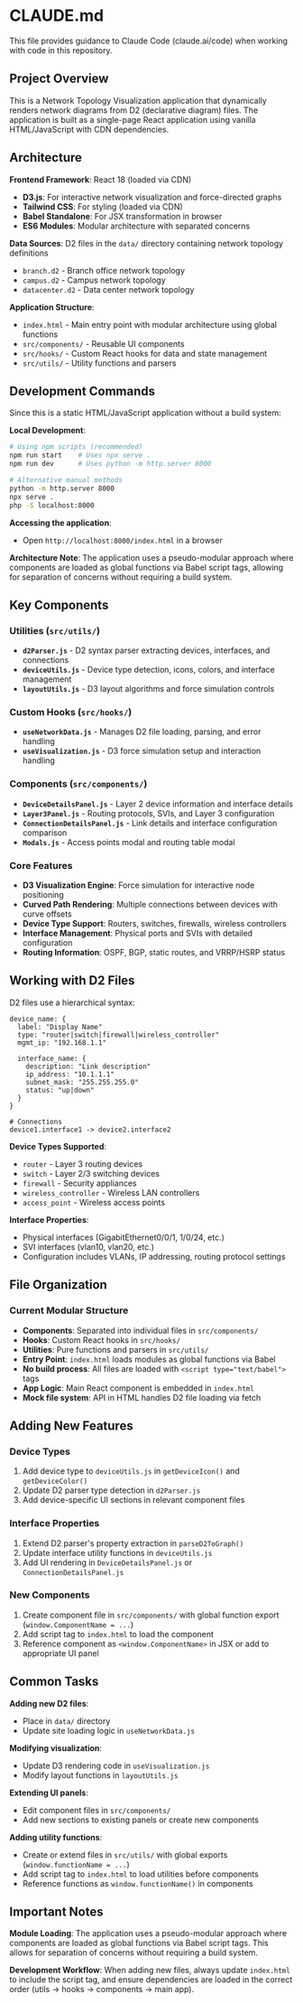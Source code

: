 # CLAUDE.md

This file provides guidance to Claude Code (claude.ai/code) when working with code in this repository.

## Project Overview

This is a Network Topology Visualization application that dynamically renders network diagrams from D2 (declarative diagram) files. The application is built as a single-page React application using vanilla HTML/JavaScript with CDN dependencies.

## Architecture

**Frontend Framework**: React 18 (loaded via CDN)
- **D3.js**: For interactive network visualization and force-directed graphs
- **Tailwind CSS**: For styling (loaded via CDN)
- **Babel Standalone**: For JSX transformation in browser
- **ES6 Modules**: Modular architecture with separated concerns

**Data Sources**: D2 files in the `data/` directory containing network topology definitions
- `branch.d2` - Branch office network topology
- `campus.d2` - Campus network topology  
- `datacenter.d2` - Data center network topology

**Application Structure**:
- `index.html` - Main entry point with modular architecture using global functions
- `src/components/` - Reusable UI components
- `src/hooks/` - Custom React hooks for data and state management
- `src/utils/` - Utility functions and parsers

## Development Commands

Since this is a static HTML/JavaScript application without a build system:

**Local Development**:
```bash
# Using npm scripts (recommended)
npm run start    # Uses npx serve .
npm run dev      # Uses python -m http.server 8000

# Alternative manual methods
python -m http.server 8000
npx serve .
php -S localhost:8000
```

**Accessing the application**: 
- Open `http://localhost:8000/index.html` in a browser

**Architecture Note**: The application uses a pseudo-modular approach where components are loaded as global functions via Babel script tags, allowing for separation of concerns without requiring a build system.

## Key Components

### Utilities (`src/utils/`)
- **`d2Parser.js`** - D2 syntax parser extracting devices, interfaces, and connections
- **`deviceUtils.js`** - Device type detection, icons, colors, and interface management
- **`layoutUtils.js`** - D3 layout algorithms and force simulation controls

### Custom Hooks (`src/hooks/`)
- **`useNetworkData.js`** - Manages D2 file loading, parsing, and error handling
- **`useVisualization.js`** - D3 force simulation setup and interaction handling

### Components (`src/components/`)
- **`DeviceDetailsPanel.js`** - Layer 2 device information and interface details
- **`Layer3Panel.js`** - Routing protocols, SVIs, and Layer 3 configuration
- **`ConnectionDetailsPanel.js`** - Link details and interface configuration comparison
- **`Modals.js`** - Access points modal and routing table modal

### Core Features
- **D3 Visualization Engine**: Force simulation for interactive node positioning
- **Curved Path Rendering**: Multiple connections between devices with curve offsets
- **Device Type Support**: Routers, switches, firewalls, wireless controllers
- **Interface Management**: Physical ports and SVIs with detailed configuration
- **Routing Information**: OSPF, BGP, static routes, and VRRP/HSRP status

## Working with D2 Files

D2 files use a hierarchical syntax:
```d2
device_name: {
  label: "Display Name"
  type: "router|switch|firewall|wireless_controller"
  mgmt_ip: "192.168.1.1"
  
  interface_name: {
    description: "Link description"
    ip_address: "10.1.1.1"
    subnet_mask: "255.255.255.0"
    status: "up|down"
  }
}

# Connections
device1.interface1 -> device2.interface2
```

**Device Types Supported**:
- `router` - Layer 3 routing devices
- `switch` - Layer 2/3 switching devices  
- `firewall` - Security appliances
- `wireless_controller` - Wireless LAN controllers
- `access_point` - Wireless access points

**Interface Properties**:
- Physical interfaces (GigabitEthernet0/0/1, 1/0/24, etc.)
- SVI interfaces (vlan10, vlan20, etc.)
- Configuration includes VLANs, IP addressing, routing protocol settings

## File Organization

### Current Modular Structure
- **Components**: Separated into individual files in `src/components/`
- **Hooks**: Custom React hooks in `src/hooks/`
- **Utilities**: Pure functions and parsers in `src/utils/`
- **Entry Point**: `index.html` loads modules as global functions via Babel
- **No build process**: All files are loaded with `<script type="text/babel">` tags
- **App Logic**: Main React component is embedded in `index.html`
- **Mock file system**: API in HTML handles D2 file loading via fetch

## Adding New Features

### Device Types
1. Add device type to `deviceUtils.js` in `getDeviceIcon()` and `getDeviceColor()`
2. Update D2 parser type detection in `d2Parser.js`
3. Add device-specific UI sections in relevant component files

### Interface Properties
1. Extend D2 parser's property extraction in `parseD2ToGraph()`
2. Update interface utility functions in `deviceUtils.js`
3. Add UI rendering in `DeviceDetailsPanel.js` or `ConnectionDetailsPanel.js`

### New Components
1. Create component file in `src/components/` with global function export (`window.ComponentName = ...`)
2. Add script tag to `index.html` to load the component
3. Reference component as `<window.ComponentName>` in JSX or add to appropriate UI panel

## Common Tasks

**Adding new D2 files**: 
- Place in `data/` directory 
- Update site loading logic in `useNetworkData.js`

**Modifying visualization**: 
- Update D3 rendering code in `useVisualization.js`
- Modify layout functions in `layoutUtils.js`

**Extending UI panels**: 
- Edit component files in `src/components/`
- Add new sections to existing panels or create new components

**Adding utility functions**:
- Create or extend files in `src/utils/` with global exports (`window.functionName = ...`)
- Add script tag to `index.html` to load utilities before components
- Reference functions as `window.functionName()` in components

## Important Notes

**Module Loading**: The application uses a pseudo-modular approach where components are loaded as global functions via Babel script tags. This allows for separation of concerns without requiring a build system.

**Development Workflow**: When adding new files, always update `index.html` to include the script tag, and ensure dependencies are loaded in the correct order (utils → hooks → components → main app).